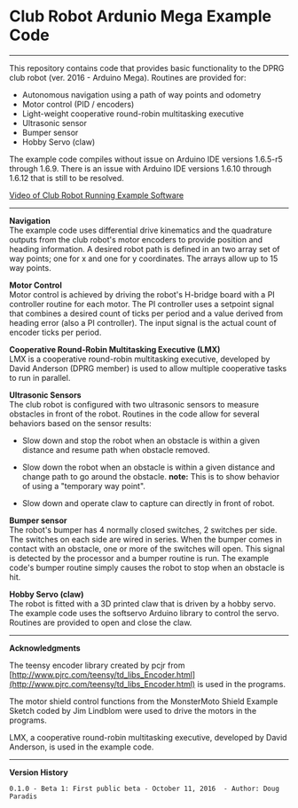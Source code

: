 # Club Robot Ardunio Mega Example Code #


----------

This repository contains code that provides basic functionality to the DPRG club robot (ver. 2016 - Arduino Mega). Routines are provided for:


-   Autonomous navigation using a path of way points and odometry
-   Motor control (PID / encoders)
-   Light-weight cooperative round-robin multitasking executive
-   Ultrasonic sensor
-   Bumper sensor
-   Hobby Servo (claw)

The example code compiles without issue on Arduino IDE versions 1.6.5-r5 through 1.6.9. There is an issue with Arduino IDE versions 1.6.10 through 1.6.12 that is still to be resolved.

[Video of Club Robot Running Example Software](https://youtu.be/S3tb57kWcNU "Video of Example Code on Club Robot")

----------
**Navigation**  
The example code uses differential drive kinematics and the quadrature outputs from the club robot's motor encoders to provide position and heading information. A desired robot path is defined in an two array set of way points; one for x and one for y coordinates. The arrays allow up to 15 way points.

**Motor Control**  
Motor control is achieved by driving the robot's H-bridge board with a PI controller routine for each motor. The PI controller uses a setpoint signal that combines a desired count of ticks per period and a value derived from heading error (also a PI controller). The input signal is the actual count of encoder ticks per period.

**Cooperative Round-Robin Multitasking Executive (LMX)**  
LMX is a cooperative round-robin multitasking executive, developed by David Anderson (DPRG member) is used to allow multiple cooperative tasks to run in parallel.

**Ultrasonic Sensors**  
The club robot is configured with two ultrasonic sensors to measure obstacles in front of the robot. Routines in the code allow for several behaviors based on the sensor results:


-   Slow down and stop the robot when an obstacle is within a given distance and resume path when obstacle removed.

-   Slow down the robot when an obstacle is within a given distance and change path to go around the obstacle. **note:** This is to show behavior of using a "temporary way point". 

- Slow down and operate claw to capture can directly in front of robot.  

**Bumper sensor**  
The robot's bumper has 4 normally closed switches, 2 switches per side. The switches on each side are wired in series. When the bumper comes in contact with an obstacle, one or more of the switches will open. This signal is detected by the processor and a bumper routine is run. The example code's bumper routine simply causes the robot to stop when an obstacle is hit.

**Hobby Servo (claw)**  
The robot is fitted with a 3D printed claw that is driven by a hobby servo. The example code uses the softservo Arduino library to control the servo. Routines are provided to open and close the claw.

 
----------

**Acknowledgments**   

The teensy encoder library created by pcjr from
[http://www.pjrc.com/teensy/td_libs_Encoder.html](http://www.pjrc.com/teensy/td_libs_Encoder.html) is used in the programs.

The motor shield control functions from the MonsterMoto Shield Example Sketch coded by Jim Lindblom were used to drive the motors in the programs.

LMX, a cooperative round-robin multitasking executive, developed by David Anderson, is used in the example code. 

----------
**Version History** 
  
    0.1.0 - Beta 1: First public beta - October 11, 2016  - Author: Doug Paradis